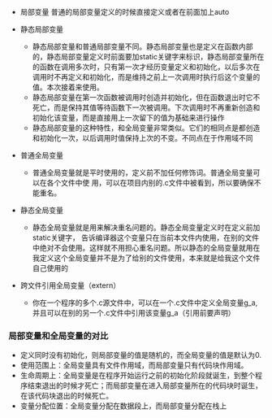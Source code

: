 
- 局部变量
	普通的局部变量定义的时候直接定义或者在前面加上auto

- 静态局部变量
	- 静态局部变量和普通局部变量不同。静态局部变量也是定义在函数内部的，静态局部变量定义时前面要加static关键字来标识，静态局部变量所在的函数在调用多次时，只有第一次才经历变量定义和初始化，以后多次在调用时不再定义和初始化，而是维持之前上一次调用时执行后这个变量的值。本次接着来使用。
	- 静态局部变量在第一次函数被调用时创造并初始化，但在函数退出时它不死亡，而是保持其值等待函数下一次被调用。下次调用时不再重新创造和初始化该变量，而是直接用上一次留下的值为基础来进行操作
	- 静态局部变量的这种特性，和全局变量非常类似。它们的相同点是都创造和初始化一次，以后调用时值保持上次的不变。不同点在于作用域不同

- 普通全局变量
	- 普通全局变量就是平时使用的，定义前不加任何修饰词。普通全局变量可以在各个文件中使 用，可以在项目内别的.c文件中被看到，所以要确保不能重名。

- 静态全局变量
	- 静态全局变量就是用来解决重名问题的。静态全局变量定义时在定义前加static关键字， 告诉编译器这个变量只在当前本文件内使用，在别的文件中绝对不会使用。这样就不用担心重名问题。所以静态的全局变量就用在我定义这个全局变量并不是为了给别的文件使用，本来就是给我这个文件自己使用的

- 跨文件引用全局变量（extern）
	- 你在一个程序的多个.c源文件中，可以在一个.c文件中定义全局变量g_a,并且可以在别的另一个.c文件中引用该变量g_a（引用前要声明）

### 局部变量和全局变量的对比

- 定义同时没有初始化，则局部变量的值是随机的，而全局变量的值是默认为0.
- 使用范围上：全局变量具有文件作用域，而局部变量只有代码块作用域。
- 生命周期上：全局变量是在程序开始运行之前的初始化阶段就诞生，到整个程序结束退出的时候才死亡；而局部变量在进入局部变量所在的代码块时诞生，在该代码块退出的时候死亡。
- 变量分配位置：全局变量分配在数据段上，而局部变量分配在栈上